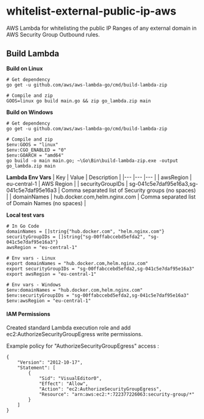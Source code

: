 # whitelist-external-public-ip-aws
AWS Lambda for whitelisting the public IP Ranges of any external domain in AWS Security Group Outbound rules.

## Build Lambda

**Build on Linux**
```
# Get dependency
go get -u github.com/aws/aws-lambda-go/cmd/build-lambda-zip
```

```
# Compile and zip
GOOS=linux go build main.go && zip go_lambda.zip main
```

**Build on Windows**
```
# Get dependency
go get -u github.com/aws/aws-lambda-go/cmd/build-lambda-zip
```

```
# Compile and zip
$env:GOOS = "linux"
$env:CGO_ENABLED = "0"
$env:GOARCH = "amd64"
go build -o main main.go; ~\Go\Bin\build-lambda-zip.exe -output go_lambda.zip main
```

**Lambda Env Vars**
|  Key | Value  | Description |
|---   |---     |---          |
| awsRegion  | eu-central-1 | AWS Region |
| securityGroupIDs  | sg-041c5e7daf95e16a3,sg-041c5e7daf95e16a3 | Comma separated list of Security groups (no spaces) |
| domainNames  |  hub.docker.com,helm.nginx.com | Comma separated list of Domain Names (no spaces) |

**Local test vars**
```
# In Go Code
domainNames = []string{"hub.docker.com", "helm.nginx.com"}
securityGroupIDs = []string{"sg-00ffabccebd5efda2", "sg-041c5e7daf95e16a3"}
awsRegion = "eu-central-1"

# Env vars - Linux
export domainNames = "hub.docker.com,helm.nginx.com"
export securityGroupIDs = "sg-00ffabccebd5efda2,sg-041c5e7daf95e16a3"
export awsRegion = "eu-central-1"

# Env vars - Windows
$env:domainNames = "hub.docker.com,helm.nginx.com"
$env:securityGroupIDs = "sg-00ffabccebd5efda2,sg-041c5e7daf95e16a3"
$env:awsRegion = "eu-central-1"
```

#### IAM Permissions
Created standard Lambda execution role and add ec2:AuthorizeSecurityGroupEgress write permissions.

Example policy for "AuthorizeSecurityGroupEgress" access : 
```
{
    "Version": "2012-10-17",
    "Statement": [
        {
            "Sid": "VisualEditor0",
            "Effect": "Allow",
            "Action": "ec2:AuthorizeSecurityGroupEgress",
            "Resource": "arn:aws:ec2:*:722377226063:security-group/*"
        }
    ]
}
```